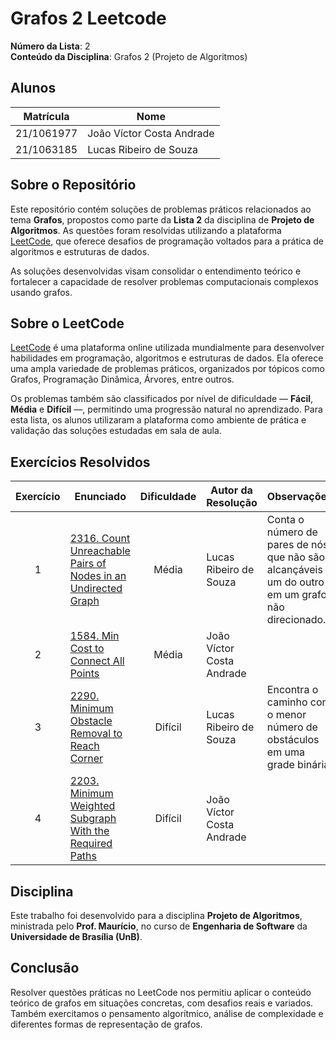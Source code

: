 # Grafos 2 Leetcode

**Número da Lista**: 2  
**Conteúdo da Disciplina**: Grafos 2 (Projeto de Algoritmos)

## Alunos

| Matrícula   | Nome                          |
|-------------|-------------------------------|
| 21/1061977  | João Víctor Costa Andrade     |
| 21/1063185  | Lucas Ribeiro de Souza        |

## Sobre o Repositório

Este repositório contém soluções de problemas práticos relacionados ao tema **Grafos**, propostos como parte da **Lista 2** da disciplina de **Projeto de Algoritmos**. As questões foram resolvidas utilizando a plataforma [LeetCode](https://leetcode.com/), que oferece desafios de programação voltados para a prática de algoritmos e estruturas de dados.

As soluções desenvolvidas visam consolidar o entendimento teórico e fortalecer a capacidade de resolver problemas computacionais complexos usando grafos.

## Sobre o LeetCode

[LeetCode](https://leetcode.com) é uma plataforma online utilizada mundialmente para desenvolver habilidades em programação, algoritmos e estruturas de dados. Ela oferece uma ampla variedade de problemas práticos, organizados por tópicos como Grafos, Programação Dinâmica, Árvores, entre outros.

Os problemas também são classificados por nível de dificuldade — **Fácil**, **Média** e **Difícil** —, permitindo uma progressão natural no aprendizado. Para esta lista, os alunos utilizaram a plataforma como ambiente de prática e validação das soluções estudadas em sala de aula.

## Exercícios Resolvidos

| Exercício | Enunciado | Dificuldade | Autor da Resolução | Observações |
| :--: | -- | :--: | -- | -- |
| 1 | [2316. Count Unreachable Pairs of Nodes in an Undirected Graph](https://github.com/projeto-de-algoritmos-2025/Grafos2_CL_Leetcode/tree/main/Exerc%C3%ADcio%201) | Média | Lucas Ribeiro de Souza | Conta o número de pares de nós que não são alcançáveis um do outro em um grafo não direcionado. |
| 2 | [1584. Min Cost to Connect All Points](https://github.com/projeto-de-algoritmos-2025/Grafos2_CL_Leetcode/tree/main/Exerc%C3%ADcio%202) | Média | João Víctor Costa Andrade |  |
| 3 | [2290. Minimum Obstacle Removal to Reach Corner](https://github.com/projeto-de-algoritmos-2025/Grafos2_CL_Leetcode/tree/main/Exerc%C3%ADcio%203) | Difícil | Lucas Ribeiro de Souza | Encontra o caminho com o menor número de obstáculos em uma grade binária. |
| 4 | [2203. Minimum Weighted Subgraph With the Required Paths](https://github.com/projeto-de-algoritmos-2025/Grafos2_CL_Leetcode/tree/main/Exerc%C3%ADcio%204) | Difícil | João Víctor Costa Andrade |  |

## Disciplina

Este trabalho foi desenvolvido para a disciplina **Projeto de Algoritmos**, ministrada pelo **Prof. Maurício**, no curso de **Engenharia de Software** da **Universidade de Brasília (UnB)**.

## Conclusão

Resolver questões práticas no LeetCode nos permitiu aplicar o conteúdo teórico de grafos em situações concretas, com desafios reais e variados. Também exercitamos o pensamento algorítmico, análise de complexidade e diferentes formas de representação de grafos.
